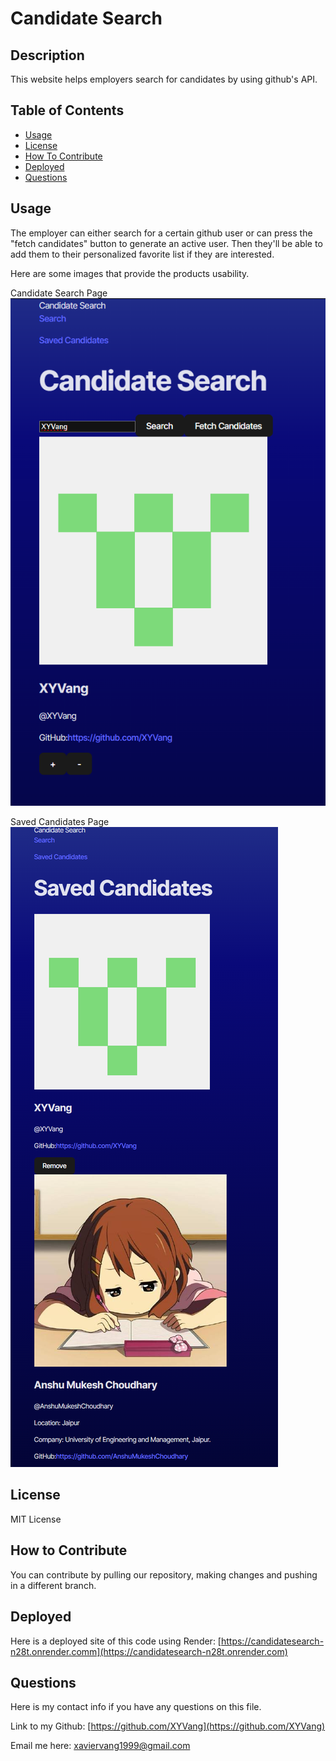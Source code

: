# Candidate Search

## Description

This website helps employers search for candidates by using github's API. 

## Table of Contents

- [Usage](#usage)
- [License](#license)
- [How To Contribute](#how-to-contribute)
- [Deployed](#deployed)
- [Questions](#questions)

## Usage

The employer can either search for a certain github user or can press the "fetch candidates" button to generate an active user. Then they'll be able to add them to their personalized favorite list if they are interested.

Here are some images that provide the products usability.

Candidate Search Page
![Home page](Develop\Assets\CandidateSearch.png)

Saved Candidates Page
![Home page](Develop\Assets\SavedCandidates.png)

## License

MIT License

## How to Contribute

You can contribute by pulling our repository, making changes and pushing in a different branch.

## Deployed

Here is a deployed site of this code using Render: [https://candidatesearch-n28t.onrender.comm](https://candidatesearch-n28t.onrender.com)

## Questions

Here is my contact info if you have any questions on this file.

Link to my Github: [https://github.com/XYVang](https://github.com/XYVang)

Email me here: xaviervang1999@gmail.com